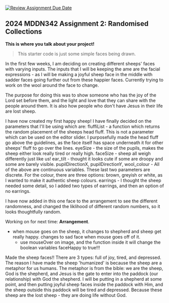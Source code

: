 [![Review Assignment Due Date](https://classroom.github.com/assets/deadline-readme-button-24ddc0f5d75046c5622901739e7c5dd533143b0c8e959d652212380cedb1ea36.svg)](https://classroom.github.com/a/uYb6fuja)
## 2024 MDDN342 Assignment 2: Randomised Collections

**This is where you talk about your project!**

>This starter code is just some simple faces being drawn. 

In the first few weeks, I am deciding on creating different sheeps' faces with varying inputs. The inputs that I will be keeping the ame are the facial expressions - as I will be making a joyful sheep face in the middle with sadder faces going further out from these happier faces. 
Currently trying to work on the wool around the face to change. 

The purpose for doing this was to show someone who has the joy of the Lord set before them, and the light and love that they can share with the people around them. It is also how people who don't have Jesus in their life are lost sheep. 

I have now created my first happy sheep! I have finally decided on the parameters that I'll be using which are:
    fluffiList - a function which returns the random placement of the sheeps head fluff. This is not a parameter which can be used on the editor slider. I purposefully made the head fluff go above the guidelines, as the face itself has space underneath it for other sheeps' fluff to go over the lines.
    eyeSize - the size of the pupils, makes the sheep either look really tired or really high.
    faceSize - sheep all weigh differently just like us!
    ear_tilt - thought it looks cute if some are droopy and some are barely visible.
    pupilDirectionX, 
    pupilDirectionY, 
    wool_colour - All of the above are continuous variables. These last two parameters are discrete. For the colour, there are three options: brown, greyish or white, as I wanted to make it authentic sheep colours.
    earrings - I thought the sheep needed some detail, so I added two types of earrings, and then an option of no earrings.

I have now added in this one face to the arrangement to see the different randomness, and changed the liklihood of different random numbers, so it looks thoughtfully random. 

Working on for next time: **Arrangement**.
 - when mouse goes on the sheep, it changes to shepherd and sheep get really happy. changes to sad face when mouse goes off of it.
    - use mouseOver on image, and the function inside it will change the boolean variables faceHappy to true!!!

Made the sheep faces!! There are 3 types: full of joy, tired, and depressed.
The reason I have made the sheep 'humanized' is because the sheep are a metaphor for us humans. The metaphor is from the bible: we are the sheep, God is the shepherd, and Jesus is the gate to enter into the paddock (our relationship) with God the shepherd. I will be putting in a shepherd at some point, and then putting joyful sheep faces inside the paddock with Him, and the sheep outside this paddock will be tired and depressed. Because these sheep are the lost sheep - they are doing life without God.
